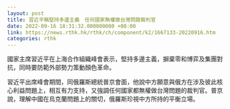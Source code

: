 ```yaml
---
layout: post
title: 習近平稱堅持多邊主義　任何國家無權做台灣問題裁判官
date: 2022-09-16 18:31:32.000000000 +08:00
link: https://news.rthk.hk/rthk/ch/component/k2/1667133-20220916.htm
categories: rthk
---
```


國家主席習近平在上海合作組織峰會表示，堅持多邊主義，摒棄零和博弈及集團對抗，同時要防範外部勢力策動顏色革命。

習近平出席峰會期間，同俄羅斯總統普京會面，他說中方願意與俄方在涉及彼此核心利益問題上，相互有力支持，又強調任何國家都無權做台灣問題的裁判官。普京說，理解中國在烏克蘭問題上的關切，俄羅斯珍視中方所持的平衡立場。
